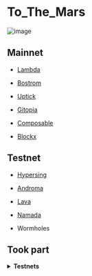 # To_The_Mars
![image](https://user-images.githubusercontent.com/109024799/209161263-c8bb1283-e243-4ebe-9a0f-2d31e5790886.png)


## Mainnet
* [Lambda](https://explorer.nodestake.top/lambda/staking/lambvaloper1f4e4njyp65ruvgwrnk8qec6y2020thgdcaxw7j)
  
* [Bostrom](https://ping.pub/bostrom/staking/bostromvaloper1n76f7tuq0kxf2ufjevlguqfc4xn4vfykflmhnn)
  
* [Uptick](https://uptick.exploreme.pro/validator/uptickvaloper1qc9lnl38sv2mxvjtfjs76894efjf09l230emsm)
  
* [Gitopia](https://gitopia.exploreme.pro/validator/gitopiavaloper1cfrzh87l2hceqdd3lj9h7f6makqa5ugna9kpy9)
  
* [Composable](https://ping.pub/composable/staking/centaurivaloper1n76f7tuq0kxf2ufjevlguqfc4xn4vfykvm0lya)

* [Blockx](https://ping.blockxnet.com/blockx/staking/blockxvaloper1h09jt0s2v70kx4jwn3afp635zna6ree7lr7xaj)

## Testnet
* [Hypersing](https://explorer.hypersign.id/hypersign-testnet/staking/hidvaloper1cfrzh87l2hceqdd3lj9h7f6makqa5ugnkkyak8)
  
* [Androma](https://explorer.bccnodes.com/androma/staking/andrvaloper1elzwme63j5dx3gfuw0mdefcy92l0nr7as9snza)
  
* [Lava](https://lava.explorers.guru/validator/lava@valoper193p69ej0tq6tz9z3mfz5m8nn0lrhj6qdn32d5g)
  
* [Namada](https://namada.explorers.guru/validators)


* Wormholes


## Took part
<details>
  <summary><b>Testnets</b></summary>
  
Quicksilver

Terittori

Nibiru

Source

Nois
</details>

